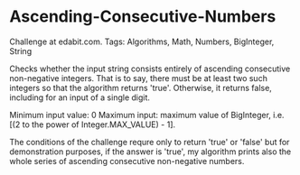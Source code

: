 
# Ascending-Consecutive-Numbers

Challenge at edabit.com. Tags: Algorithms, Math, Numbers, BigInteger, String


Checks whether the input string consists entirely of ascending consecutive non-negative integers.
That is to say, there must be at least two such integers so that the algorithm returns 'true'. 
Otherwise, it returns false, including for an input of a single digit.

Minimum input value: 0
Maximum input: maximum value of BigInteger, i.e. 
[(2 to the power of Integer.MAX_VALUE) - 1].

The conditions of the challenge requre only to return 'true' or 'false' but for demonstration purposes, 
if the answer is 'true', my algorithm prints also the whole series of ascending consecutive non-negative numbers.
